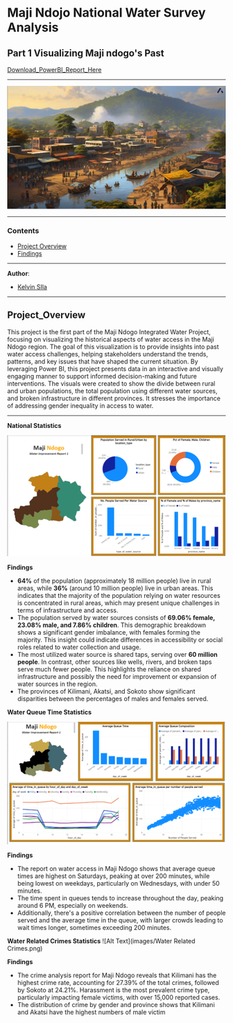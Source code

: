 # Maji Ndojo National Water Survey Analysis
## Part 1 Visualizing Maji ndogo's Past
[Download_PowerBI_Report_Here](part_1.pbix)
***
![Alt Text](images/Capture1.PNG)

***

### Contents
- [Project Overview](#project_overview)
- [Findings](Findings)

***

**Author**: 
* [Kelvin SIla](https://github.com/ksila01)
***
  
## Project_Overview
This project is the first part of the Maji Ndogo Integrated Water Project, focusing on visualizing the historical aspects of water access in the Maji Ndogo region. The goal of this visualization is to provide insights into past water access challenges, helping stakeholders understand the trends, patterns, and key issues that have shaped the current situation. By leveraging Power BI, this project presents data in an interactive and visually engaging manner to support informed decision-making and future interventions. The visuals were created to show the divide between rural and urban populations, the total population using different water sources, and broken infrastructure in different provinces. It stresses the importance of addressing gender inequality in access to water.

***
**National Statistics**

![Alt Text](images/image1.PNG)

**Findings**
* **64%** of the population (approximately 18 million people) live in rural areas, while **36%** (around 10 million people) live in urban areas. This indicates that the majority of the population relying on water resources is concentrated in rural areas, which may present unique challenges in terms of infrastructure and access.
* The population served by water sources consists of **69.06% female, 23.08% male, and 7.86% children**. This demographic breakdown shows a significant gender imbalance, with females forming the majority. This insight could indicate differences in accessibility or social roles related to water collection and usage.
* The most utilized water source is shared taps, serving over **60 million people**. In contrast, other sources like wells, rivers, and broken taps serve much fewer people. This highlights the reliance on shared infrastructure and possibly the need for improvement or expansion of water sources in the region.
* The provinces of Kilimani, Akatsi, and Sokoto show significant disparities between the percentages of males and females served.

**Water Queue Time Statistics**

![Alt Text](images/Queaus.PNG)

**Findings**
* The report on water access in Maji Ndogo shows that average queue times are highest on Saturdays, peaking at over 200 minutes, while being lowest on weekdays, particularly on Wednesdays, with under 50 minutes.
* The time spent in queues tends to increase throughout the day, peaking around 6 PM, especially on weekends.
*  Additionally, there's a positive correlation between the number of people served and the average time in the queue, with larger crowds leading to wait times longer, sometimes exceeding 200 minutes.

**Water Related Crimes Statistics**
![Alt Text](images/Water Related Crimes.png)

**Findings**

* The crime analysis report for Maji Ndogo reveals that Kilimani has the highest crime rate, accounting for 27.39% of the total crimes, followed by Sokoto at 24.21%. Harassment is the most prevalent crime type, particularly impacting female victims, with over 15,000 reported cases.
* The distribution of crime by gender and province shows that Kilimani and Akatsi have the highest numbers of male victim




